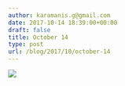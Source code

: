 ```yaml
---
author: karamanis.g@gmail.com
date: 2017-10-14 18:39:00+00:00
draft: false
title: October 14
type: post
url: /blog/2017/10/october-14
---
```




  
   ![](https://images.squarespace-cdn.com/content/v1/4f3f61bae4b063b909445965/1508001149451-JYKL5UMB0L5L65WFU49A/ke17ZwdGBToddI8pDm48kC-1WaDuEJn03HRd8JSHdVR7gQa3H78H3Y0txjaiv_0fDoOvxcdMmMKkDsyUqMSsMWxHk725yiiHCCLfrh8O1z5QHyNOqBUUEtDDsRWrJLTmzUsryC7riGV7bTeYhg5SegUu_PX4D0A1l7vbeB16yANeTY_2EJ-nyp4DtEzWP91P/IMG_2442.jpg?format=original)

  


